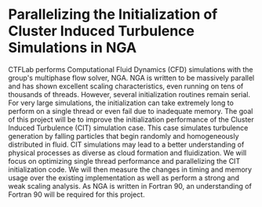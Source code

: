 # Parallelizing the Initialization of Cluster Induced Turbulence Simulations in NGA
CTFLab performs Computational Fluid Dynamics (CFD) simulations with the group's multiphase flow solver, NGA. NGA is written to be massively parallel and has shown excellent scaling characteristics, even running on tens of thousands of threads. However, several initialization routines remain serial. For very large simulations, the initialization can take extremely long to perform on a single thread or even fail due to inadequate memory. The goal of this project will be to improve the initialization performance of the Cluster Induced Turbulence (CIT) simulation case. This case simulates turbulence generation by falling particles that begin randomly and homogeneously distributed in fluid. CIT simulations may lead to a better understanding of physical processes as diverse as cloud formation and fluidization. We will focus on optimizing single thread performance and parallelizing the CIT initialization code. We will then measure the changes in timing and memory usage over the existing implementation as well as perform a strong and weak scaling analysis. As NGA is written in Fortran 90, an understanding of Fortran 90 will be required for this project.